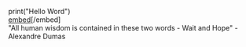 print("Hello Word")
<br> [embed](Nguyen_Viet_Anh_Python_Developer.pdf)[/embed]
<br> "All human wisdom is contained in these two words - Wait and Hope" - Alexandre Dumas